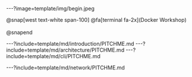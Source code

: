 ---?image=template/img/begin.jpeg

@snap[west text-white span-100]
@fa[terminal fa-2x](Docker Workshop)<br/><br/>
@snapend

---?include=template/md/introduction/PITCHME.md
---?include=template/md/architecture/PITCHME.md
---?include=template/md/cli/PITCHME.md

---?include=template/md/network/PITCHME.md
